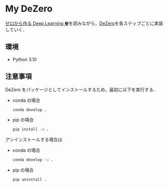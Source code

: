 # My DeZero

[ゼロから作る Deep Learning ❸](https://www.oreilly.co.jp/books/9784873119069/)を読みながら，[DeZero](https://github.com/oreilly-japan/deep-learning-from-scratch-3)を各ステップごとに実装していく．

## 環境

- Python 3.10

## 注意事項

DeZero をパッケージとしてインストールするため，最初に以下を実行する．

- conda の場合
  ```bash
  conda develop .
  ```
- pip の場合
  ```bash
  pip install -e .
  ```

アンインストールする場合は

- conda の場合
  ```bash
  conda develop -u .
  ```
- pip の場合
  ```bash
  pip uninstall .
  ```
